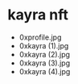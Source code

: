 # kayra nft
- 0xprofile.jpg
- 0xkayra (1).jpg
- 0xkayra (2).jpg
- 0xkayra (3).jpg
- 0xkayra (4).jpg
